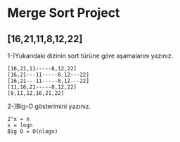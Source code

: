 # Merge Sort Project

[16,21,11,8,12,22]
-------------------------
1-)Yukarıdaki dizinin sort türüne göre aşamalarını yazınız.

```
[16,21,11-----8,12,22]
[16,21---11-----8,12---22]
[16,21---11-----8,12---22]
[11,16,21-----8,12,22]
[8,11,12,16,21,22]
```
2-)Big-O gösterimini yazınız.
```
2^x = n
x = logn
Big O = O(nlogn)
```



